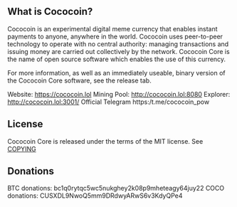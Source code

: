 What is Cococoin?
----------------

Cococoin is an experimental digital meme currency that enables instant payments to
anyone, anywhere in the world. Cococoin uses peer-to-peer technology to operate
with no central authority: managing transactions and issuing money are carried
out collectively by the network. Cococoin Core is the name of open source
software which enables the use of this currency.

For more information, as well as an immediately useable, binary version of
the Cococoin Core software, see the release tab.

Website: https://cococoin.lol
Mining Pool: http://cococoin.lol:8080
Explorer: http://cococoin.lol:3001/
Official Telegram https:/t.me/cococoin_pow

License
-------

Cococoin Core is released under the terms of the MIT license. See [COPYING](COPYING) 

Donations 
---------
BTC donations: bc1q0rytqc5wc5nukghey2k08p9mheteagy64juy22
COCO donations: CUSXDL9NwoQ5mm9DRdwyARwS6v3KdyQPe4

